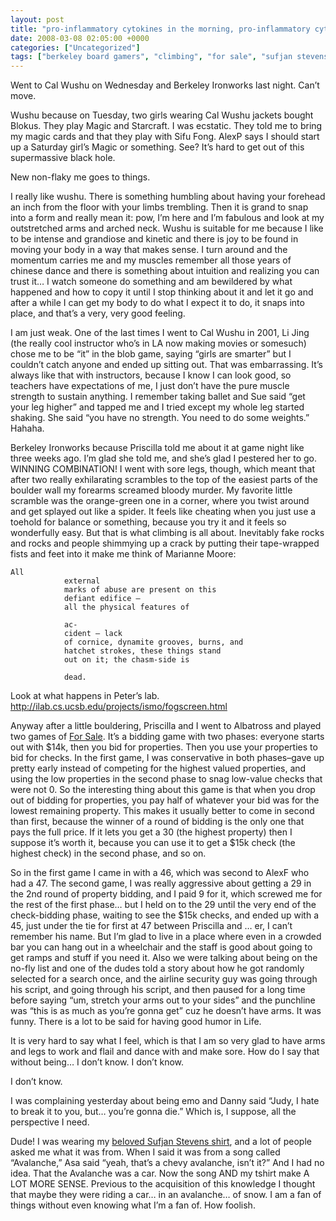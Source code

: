 ```yaml
---
layout: post
title: "pro-inflammatory cytokines in the morning, pro-inflammatory cytokines all through the night."
date: 2008-03-08 02:05:00 +0000
categories: ["Uncategorized"]
tags: ["berkeley board gamers", "climbing", "for sale", "sufjan stevens", "we're all gonna die", "wushu"]
---
```


Went to Cal Wushu on Wednesday and Berkeley Ironworks last night. Can’t move.

Wushu because on Tuesday, two girls wearing Cal Wushu jackets bought Blokus. They play Magic and Starcraft. I was ecstatic. They told me to bring my magic cards and that they play with Sifu Fong. AlexP says I should start up a Saturday girl’s Magic or something. See? It’s hard to get out of this supermassive black hole.

New non-flaky me goes to things.

I really like wushu. There is something humbling about having your forehead an inch from the floor with your limbs trembling. Then it is grand to snap into a form and really mean it: pow, I’m here and I’m fabulous and look at my outstretched arms and arched neck. Wushu is suitable for me because I like to be intense and grandiose and kinetic and there is joy to be found in moving your body in a way that makes sense. I turn around and the momentum carries me and my muscles remember all those years of chinese dance and there is something about intuition and realizing you can trust it… I watch someone do something and am bewildered by what happened and how to copy it until I stop thinking about it and let it go and after a while I can get my body to do what I expect it to do, it snaps into place, and that’s a very, very good feeling. 

I am just weak. One of the last times I went to Cal Wushu in 2001, Li Jing (the really cool instructor who’s in LA now making movies or somesuch) chose me to be “it” in the blob game, saying “girls are smarter” but I couldn’t catch anyone and ended up sitting out. That was embarrassing. It’s always like that with instructors, because I know I can look good, so teachers have expectations of me, I just don’t have the pure muscle strength to sustain anything. I remember taking ballet and Sue said “get your leg higher” and tapped me and I tried except my whole leg started shaking. She said “you have no strength. You need to do some weights.” Hahaha.

Berkeley Ironworks because Priscilla told me about it at game night like three weeks ago. I’m glad she told me, and she’s glad I pestered her to go. WINNING COMBINATION! I went with sore legs, though, which meant that after two really exhilarating scrambles to the top of the easiest parts of the boulder wall my forearms screamed bloody murder. My favorite little scramble was the orange-green one in a corner, where you twist around and get splayed out like a spider. It feels like cheating when you just use a toehold for balance or something, because you try it and it feels so wonderfully easy. But that is what climbing is all about. Inevitably fake rocks and rocks and people shimmying up a crack by putting their tape-wrapped fists and feet into it make me think of Marianne Moore:

```
All
            external
            marks of abuse are present on this
            defiant edifice –
            all the physical features of

            ac-
            cident – lack
            of cornice, dynamite grooves, burns, and
            hatchet strokes, these things stand
            out on it; the chasm-side is

            dead.
```

Look at what happens in Peter’s lab. http://ilab.cs.ucsb.edu/projects/ismo/fogscreen.html

Anyway after a little bouldering, Priscilla and I went to Albatross and played two games of [For Sale](http://www.boardgamegeek.com/game/172). It’s a bidding game with two phases: everyone starts out with $14k, then you bid for properties. Then you use your properties to bid for checks. In the first game, I was conservative in both phases–gave up pretty early instead of competing for the highest valued properties, and using the low properties in the second phase to snag low-value checks that were not 0. So the interesting thing about this game is that when you drop out of bidding for properties, you pay half of whatever your bid was for the lowest remaining property. This makes it usually better to come in second than first, because the winner of a round of bidding is the only one that pays the full price. If it lets you get a 30 (the highest property) then I suppose it’s worth it, because you can use it to get a $15k check (the highest check) in the second phase, and so on. 

So in the first game I came in with a 46, which was second to AlexF who had a 47. The second game, I was really aggressive about getting a 29 in the 2nd round of property bidding, and I paid 9 for it, which screwed me for the rest of the first phase… but I held on to the 29 until the very end of the check-bidding phase, waiting to see the $15k checks, and ended up with a 45, just under the tie for first at 47 between Priscilla and … er, I can’t remember his name. But I’m glad to live in a place where even in a crowded bar you can hang out in a wheelchair and the staff is good about going to get ramps and stuff if you need it. Also we were talking about being on the no-fly list and one of the dudes told a story about how he got randomly selected for a search once, and the airline security guy was going through his script, and going through his script, and then paused for a long time before saying “um, stretch your arms out to your sides” and the punchline was “this is as much as you’re gonna get” cuz he doesn’t have arms. It was funny. There is a lot to be said for having good humor in Life.

It is very hard to say what I feel, which is that I am so very glad to have arms and legs to work and flail and dance with and make sore. How do I say that without being… I don’t know. I don’t know.

I don’t know.

I was complaining yesterday about being emo and Danny said “Judy, I hate to break it to you, but… you’re gonna die.” Which is, I suppose, all the perspective I need.

Dude! I was wearing my [beloved Sufjan Stevens shirt](http://asthmatickitty.com/music.php?releaseID=61), and a lot of people asked me what it was from. When I said it was from a song called “Avalanche,” Asa said “yeah, that’s a chevy avalanche, isn’t it?” And I had no idea. That the Avalanche was a car. Now the song AND my tshirt make A LOT MORE SENSE. Previous to the acquisition of this knowledge I thought that maybe they were riding a car… in an avalanche… of snow. I am a fan of things without even knowing what I’m a fan of. How foolish.